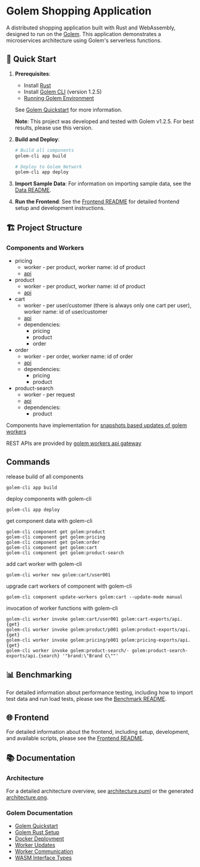 # Golem Shopping Application

A distributed shopping application built with Rust and WebAssembly, designed to run on the [Golem](https://learn.golem.cloud/). This application demonstrates a microservices architecture using Golem's serverless functions.

## 🚀 Quick Start

1. **Prerequisites**:
   - Install [Rust](https://www.rust-lang.org/tools/install)
   - Install [Golem CLI](https://learn.golem.cloud/docs/golem-cli/install) (version 1.2.5)
   - [Running Golem Environment](https://learn.golem.cloud/quickstart#running-golem)

   See [Golem Quickstart](https://learn.golem.cloud/quickstart) for more information.

   **Note**: This project was developed and tested with Golem v1.2.5. For best results, please use this version.


2. **Build and Deploy**:
   ```bash
   # Build all components
   golem-cli app build
   
   # Deploy to Golem Network
   golem-cli app deploy
   ```

3. **Import Sample Data**:
   For information on importing sample data, see the [Data README](./data/README.md).

4. **Run the Frontend**:
   See the [Frontend README](./frontend/README.md) for detailed frontend setup and development instructions.

## 🏗️ Project Structure

### Components and Workers

* pricing
  - worker - per product, worker name: id of product
  - [api](./components/pricing/src_wit/pricing.wit)
* product
  - worker - per product, worker name: id of product
  - [api](./components/product/src_wit/product.wit)
* cart 
  - worker - per user/customer (there is always only one cart per user), worker name: id of user/customer
  - [api](./components/cart/src_wit/cart.wit)
  - dependencies: 
    - pricing 
    - product 
    - order
* order
  - worker - per order, worker name: id of order
  - [api](./components/order/src_wit/order.wit)
  - dependencies:
      - pricing 
      - product
* product-search
  - worker - per request
  - [api](./components/product-search/src_wit/product-search.wit)
  - dependencies:
    - product

Components have implementation for [snapshots based updates of golem workers](https://learn.golem.cloud/rust-language-guide/updating#manual-snapshot-based-update)

REST APIs are provided by [golem workers api gateway](https://learn.golem.cloud/invoke/making-custom-apis)


## Commands


release build of all components

```
golem-cli app build
```

deploy components with golem-cli

```
golem-cli app deploy
```

get component data with golem-cli

```
golem-cli component get golem:product
golem-cli component get golem:pricing
golem-cli component get golem:order
golem-cli component get golem:cart
golem-cli component get golem:product-search
```

add cart worker with golem-cli
```
golem-cli worker new golem:cart/user001
```

upgrade cart workers of component with golem-cli
```
golem-cli component update-workers golem:cart --update-mode manual
```

invocation of worker functions with golem-cli
```
golem-cli worker invoke golem:cart/user001 golem:cart-exports/api.{get}
golem-cli worker invoke golem:product/p001 golem:product-exports/api.{get} 
golem-cli worker invoke golem:pricing/p001 golem:pricing-exports/api.{get} 
golem-cli worker invoke golem:product-search/- golem:product-search-exports/api.{search} '"brand:\"Brand C\""'
```

## 📊 Benchmarking

For detailed information about performance testing, including how to import test data and run load tests, please see the [Benchmark README](./benchmark/README.md).

## 🌐 Frontend

For detailed information about the frontend, including setup, development, and available scripts, please see the [Frontend README](./frontend/README.md).

## 📚 Documentation

### Architecture

For a detailed architecture overview, see [architecture.puml](./architecture.puml) or the generated [architecture.png](./architecture.png).

### Golem Documentation
* [Golem Quickstart](https://learn.golem.cloud/quickstart)
* [Golem Rust Setup](https://learn.golem.cloud/docs/rust-language-guide/setup)
* [Docker Deployment](https://learn.golem.cloud/docs/deploy/docker)
* [Worker Updates](https://learn.golem.cloud/rust-language-guide/updating#manual-snapshot-based-update)
* [Worker Communication](https://learn.golem.cloud/common-language-guide/rpc)
* [WASM Interface Types](https://component-model.bytecodealliance.org/design/wit.html)
